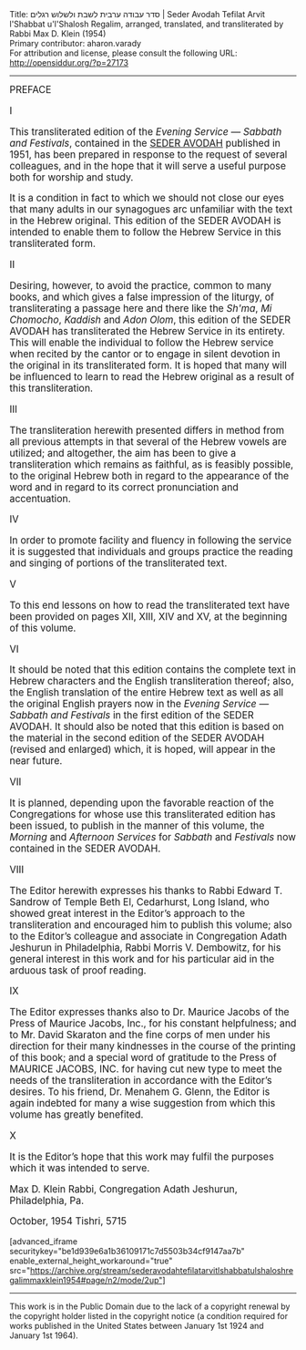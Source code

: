 <html>
<head></head>
<body>
Title: סדר עבודה ערבית לשבת ולשלוש רגלים | Seder Avodah Tefilat Arvit l'Shabbat u'l'Shalosh Regalim, arranged, translated, and transliterated by Rabbi Max D. Klein (1954)<br />
Primary contributor: aharon.varady<br />
For attribution and license, please consult the following URL: <a href="http://opensiddur.org/?p=27173">http://opensiddur.org/?p=27173</a>
<p />
<hr />

<div class="english" style="font-size: 1.2em;">
PREFACE 


I 

This transliterated edition of the <em>Evening Service — Sabbath and Festivals</em>, contained in the <span style="text-transform: uppercase;"><a href="https://opensiddur.org/compilations/kol-bo/seder-avodah-tefilot-lshabbat-lshalosh-regalim-ulhol-by-rabbi-max-klein/">Seder Avodah</a></span> published in 1951, has been prepared in response to the request of several colleagues, and in the hope that it will serve a useful purpose both for worship and study. 

It is a condition in fact to which we should not close our eyes that many adults in our synagogues arc unfamiliar with the text in the Hebrew original. This edition of the <span style="text-transform: uppercase;">Seder Avodah</span> is intended to enable them to follow the Hebrew Service in this transliterated form. 

II 

Desiring, however, to avoid the practice, common to many books, and which gives a false impression of the liturgy, of transliterating a passage here and there like the <em>Sh'ma</em>, <em>Mi Chomocho</em>, <em>Kaddish</em> and <em>Adon Olom</em>, this edition of the <span style="text-transform: uppercase;">Seder Avodah</span> has transliterated the Hebrew Service in its entirety. This will enable the individual to follow the Hebrew service when recited by the cantor or to engage in silent devotion in the original in its transliterated form. It is hoped that many will be influenced to learn to read the Hebrew original as a result of this transliteration. 

III

The transliteration herewith presented differs in method from all previous attempts in that several of the Hebrew vowels are utilized; and altogether, the aim has been to give a transliteration which remains as faithful, as is feasibly possible, to the original Hebrew both in regard to the appearance of the word and in regard to its correct pronunciation and accentuation. 

IV 

In order to promote facility and fluency in following the service it is suggested that individuals and groups practice the reading and singing of portions of the transliterated text. 

V 

To this end lessons on how to read the transliterated text have been provided on pages XII, XIII, XIV and XV, at the beginning of this volume. 

VI 

It should be noted that this edition contains the complete text in Hebrew characters and the English transliteration thereof; also, the English translation of the entire Hebrew text as well as all the original English prayers now in the <em>Evening Service — Sabbath and Festivals</em> in the first edition of the <span style="text-transform: uppercase;">Seder Avodah</span>. It should also be noted that this edition is based on the material in the second edition of the <span style="text-transform: uppercase;">Seder Avodah</span> (revised and enlarged) which, it is hoped, will appear in the near future. 

VII 

It is planned, depending upon the favorable reaction of the Congregations for whose use this transliterated edition has been issued, to publish in the manner of this volume, the <em>Morning</em> and <em>Afternoon Services</em> for <em>Sabbath</em> and <em>Festivals</em> now contained in the <span style="text-transform: uppercase;">Seder Avodah</span>. 

VIII 

The Editor herewith expresses his thanks to Rabbi Edward T. Sandrow of Temple Beth El, Cedarhurst, Long Island, who showed great interest in the Editor’s approach to the transliteration and encouraged him to publish this volume; also to the Editor’s colleague and associate in Congregation Adath Jeshurun in Philadelphia, Rabbi Morris V. Dembowitz, for his general interest in this work and for his particular aid in the arduous task of proof reading. 

IX 

The Editor expresses thanks also to Dr. Maurice Jacobs of the Press of Maurice Jacobs, Inc., for his constant helpfulness; and to Mr. David Skaraton and the fine corps of men under his direction for their many kindnesses in the course of the printing of this book; and a special word of gratitude to the Press of <span style="text-transform: uppercase;">Maurice Jacobs, Inc.</span> for having cut new type to meet the needs of the transliteration in accordance with the Editor’s desires. To his friend, Dr. Menahem G. Glenn, the Editor is again indebted for many a wise suggestion from which this volume has greatly benefited. 

X 

It is the Editor’s hope that this work may fulfil the purposes which it was intended to serve. 

Max D. Klein 
Rabbi, Congregation Adath Jeshurun, 
Philadelphia, Pa. 

October, 1954 
Tishri, 5715 
</div>

[advanced_iframe securitykey="be1d939e6a1b36109171c7d5503b34cf9147aa7b" enable_external_height_workaround="true" src="https://archive.org/stream/sederavodahtefilatarvitlshabbatulshaloshregalimmaxklein1954#page/n2/mode/2up"]

<hr />

This work is in the Public Domain due to the lack of a copyright renewal by the copyright holder listed in the copyright notice (a condition required for works published in the United States between January 1st 1924 and January 1st 1964).
</body>
</html>